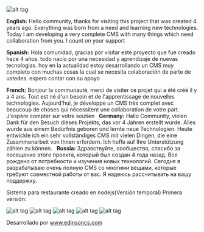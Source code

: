
![alt tag](https://edinsoncs.com/wp-content/uploads/2019/10/erestaurant_new.png)

**English:**
Hello community, thanks for visiting this project that was created 4 years ago. Everything was born from a need and learning new technologies. Today I am developing a very complete CMS with many things which need collaboration from you. I count on your support

**Spanish:**
Hola comunidad, gracias por visitar este proyecto que fue creado hace 4 años. todo nacio por una necesidad y aprendizaje de nuevas tecnologias. hoy en la actualidad estoy desarrollando un CMS muy completo con muchas cosas la cual se necesita colaboración de parte de ustedes. espero contar con su apoyo

**French:**
Bonjour la communauté, merci de visiter ce projet qui a été créé il y a 4 ans. Tout est né d'un besoin et de l'apprentissage de nouvelles technologies. Aujourd'hui, je développe un CMS très complet avec beaucoup de choses qui nécessitent une collaboration de votre part. J'espère compter sur votre soutien
 
**Germany:**
Hallo Community, vielen Dank für den Besuch dieses Projekts, das vor 4 Jahren erstellt wurde. Alles wurde aus einem Bedürfnis geboren und lernte neue Technologien. Heute entwickle ich ein sehr vollständiges CMS mit vielen Dingen, die eine Zusammenarbeit von Ihnen erfordern. Ich hoffe auf Ihre Unterstützung zählen zu können.
 
**Russia:**
Здравствуйте, сообщество, спасибо за посещение этого проекта, который был создан 4 года назад. Все рождено от потребности и изучения новых технологий. Сегодня я разрабатываю очень полную CMS со многими вещами, которые требуют совместной работы от вас. Я надеюсь рассчитывать на вашу поддержку.


Sistema para restaurante creado en nodejs(Versión temporal)
Primera versión:

![alt tag](https://edinsoncs.com/wp-content/uploads/2019/10/Captura-de-pantalla-2019-10-14-a-las-06.22.06.png)
![alt tag](https://edinsoncs.com/wp-content/uploads/2019/10/Captura-de-pantalla-2019-10-14-a-las-06.22.19.png)
![alt tag](https://edinsoncs.com/wp-content/uploads/2019/10/Captura-de-pantalla-2019-10-14-a-las-06.22.28.png)
![alt tag](https://edinsoncs.com/wp-content/uploads/2019/10/Captura-de-pantalla-2019-10-14-a-las-06.22.42.png)
![alt tag](https://edinsoncs.com/wp-content/uploads/2019/10/Captura-de-pantalla-2019-10-14-a-las-06.22.48.png)



Desarrollado por www.edinsoncs.com

